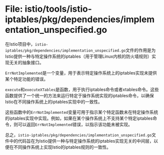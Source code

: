 # File: istio/tools/istio-iptables/pkg/dependencies/implementation_unspecified.go

在Istio项目中，`istio-iptables/pkg/dependencies/implementation_unspecified.go`文件的作用是为Istio提供一种与特定操作系统的iptables（用于管理Linux内核的防火墙规则）实现无关的抽象接口。

`ErrNotImplemented`是一个变量，用于表示特定操作系统上的iptables实现未提供某个特定功能的错误。

`execute`和`executeXTables`是函数，用于执行iptables命令或者xtables命令。这些函数提供了一个统一的方法来运行特定于操作系统实现的iptables命令，以确保Istio在不同操作系统上的iptables实现中的一致性。

这些函数中的`ErrNotImplemented`变量可用于指示某个特定函数未在特定操作系统的iptables实现中实现。例如，如果在某个操作系统上不支持某个特定iptables命令，则可以返回`ErrNotImplemented`错误，以指示该功能未被实现。

总之，`istio-iptables/pkg/dependencies/implementation_unspecified.go`文件中的代码旨在为Istio提供一种与特定操作系统的iptables实现无关的中间层，以便在不同操作系统上实现Istio的iptables规则的一致性。

